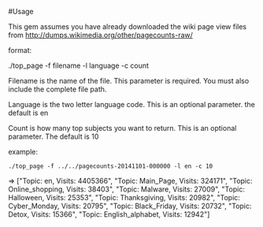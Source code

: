 #Usage

This gem assumes you have already downloaded the wiki page view files from http://dumps.wikimedia.org/other/pagecounts-raw/

format:
 
   ./top_page -f filename -l language -c count


Filename is the name of the file. This parameter is required. You must also include the complete file path.

Language is the two letter language code. This is an optional parameter. the default is en

Count is how many top subjects you want to return. This is an optional parameter. The default is 10 

example:

	./top_page -f ../../pagecounts-20141101-000000 -l en -c 10 
	
=>	["Topic: en, Visits: 4405366", "Topic: Main_Page, Visits: 324171", "Topic: Online_shopping, Visits: 38403", "Topic: Malware, Visits: 27009", "Topic: Halloween, Visits: 25353", "Topic: Thanksgiving, Visits: 20982", "Topic: Cyber_Monday, Visits: 20795", "Topic: Black_Friday, Visits: 20732", "Topic: Detox, Visits: 15366", "Topic: English_alphabet, Visits: 12942"]

